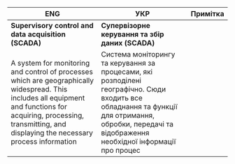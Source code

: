 | ENG                                                          | УКР                                                          | Примітка |
| ------------------------------------------------------------ | ------------------------------------------------------------ | -------- |
| **Supervisory control and data acquisition (SCADA)**         | **Супервізорне керування та збір даних (SCADA)**             |          |
| A system for monitoring and control of processes which are geographically widespread. This includes all equipment and functions for acquiring, processing, transmitting, and displaying the necessary process information | Система моніторингу та керування за процесами, які розподілені географічно. Сюди входить все обладнання та функції для отримання, обробки, передачі та відображення необхідної інформації про процес |          |

